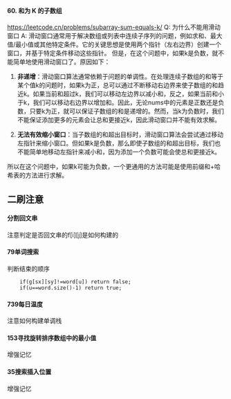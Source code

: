 #### 60. 和为 K 的子数组
https://leetcode.cn/problems/subarray-sum-equals-k/
Q: 为什么不能用滑动窗口
A: 滑动窗口通常用于解决数组或列表中连续子序列的问题，例如求和、最大值/最小值或其他特定条件。它的关键思想是使用两个指针（左右边界）创建一个窗口，并基于特定条件移动这些指针。
但是，在这个问题中，如果k是负数，就不能简单地使用滑动窗口了。原因如下：
1. **非递增**：滑动窗口算法通常依赖于问题的单调性。在处理连续子数组的和等于某个值k的问题时，如果k为正，总可以通过不断移动右边界来使子数组的和趋近k。如果当前和超过k，我们可以移动左边界以减小和，反之，如果当前和小于k，我们可以移动右边界以增加和。因此，无论nums中的元素是正数还是负数，只要k为正，就可以保证子数组的和是递增的。然而，当k为负数时，我们不能保证添加更多的元素会让总和更接近k，因此滑动窗口并不能有效求解。

2. **无法有效缩小窗口**：当子数组的和超出目标时，滑动窗口算法会尝试通过移动左指针来缩小窗口。但如果k是负数，那么即使子数组的和超出目标，我们也不能简单地移动左指针来减小和，因为添加一个负数可能会使总和更接近k。

所以在这个问题中，如果k可能为负数，一个更通用的方法可能是使用前缀和+哈希表的方法进行求解。

## 二刷注意

#### 分割回文串
注意判定是否回文串的f[i][j]是如何构建的

#### 79单词搜索
判断结束的顺序
```
    if(g[sx][sy]!=word[u]) return false;
    if(u==word.size()-1) return true;
```

#### 739每日温度
注意如何构建单调栈

#### 153寻找旋转排序数组中的最小值
增强记忆

#### 35搜索插入位置
增强记忆